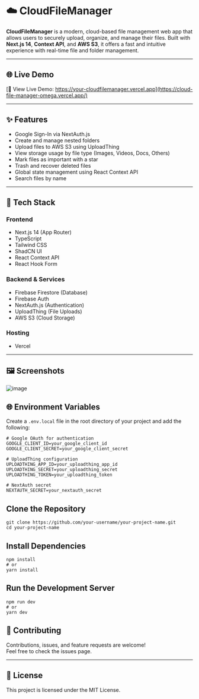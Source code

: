 # ☁️ CloudFileManager

**CloudFileManager** is a modern, cloud-based file management web app that allows users to securely upload, organize, and manage their files. Built with **Next.js 14**, **Context API**, and **AWS S3**, it offers a fast and intuitive experience with real-time file and folder management.

---

## 🌐 Live Demo

[🔗 View Live Demo: https://your-cloudfilemanager.vercel.app](https://cloud-file-manager-omega.vercel.app/)

---

## ✨ Features

- Google Sign-In via NextAuth.js
- Create and manage nested folders
- Upload files to AWS S3 using UploadThing
- View storage usage by file type (Images, Videos, Docs, Others)
- Mark files as important with a star
- Trash and recover deleted files
- Global state management using React Context API
- Search files by name


---

## 🧰 Tech Stack

### Frontend
- Next.js 14 (App Router)
- TypeScript
- Tailwind CSS
- ShadCN UI
- React Context API
- React Hook Form

### Backend & Services
- Firebase Firestore (Database)
- Firebase Auth
- NextAuth.js (Authentication)
- UploadThing (File Uploads)
- AWS S3 (Cloud Storage)

### Hosting
- Vercel

---

## 🖼️ Screenshots
![image](https://github.com/user-attachments/assets/13aefeb0-3a58-49a2-8c86-fcc43c0a62ee)


## 🌐 Environment Variables

Create a `.env.local` file in the root directory of your project and add the following:

```env
# Google OAuth for authentication
GOOGLE_CLIENT_ID=your_google_client_id
GOOGLE_CLIENT_SECRET=your_google_client_secret

# UploadThing configuration
UPLOADTHING_APP_ID=your_uploadthing_app_id
UPLOADTHING_SECRET=your_uploadthing_secret
UPLOADTHING_TOKEN=your_uploadthing_token

# NextAuth secret
NEXTAUTH_SECRET=your_nextauth_secret
```
## Clone the Repository
```
git clone https://github.com/your-username/your-project-name.git
cd your-project-name
```
## Install Dependencies
```
npm install
# or
yarn install
```
## Run the Development Server
```
npm run dev
# or
yarn dev
```
## 🤝 Contributing

Contributions, issues, and feature requests are welcome!  
Feel free to check the issues page.

---

## 📄 License

This project is licensed under the MIT License.
